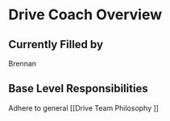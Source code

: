 
# Drive Coach Overview
## Currently Filled by

Brennan

## Base Level Responsibilities 

Adhere to general [[Drive Team Philosophy ]]

